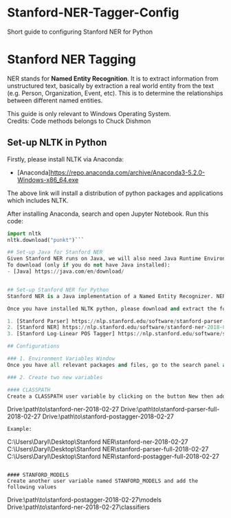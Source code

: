 # Stanford-NER-Tagger-Config
Short guide to configuring Stanford NER for Python

# Stanford NER Tagging
NER stands for **Named Entity Recognition**. It is to extract information from unstructured text, basically by extraction a real world entity from the text (e.g. Person, Organization, Event, etc). This is to determine the relationships between different named entities.

This guide is only relevant to Windows Operating System. <br>
Credits: Code methods belongs to Chuck Dishmon

## Set-up NLTK in Python
Firstly, please install NLTK via Anaconda:
- [Anaconda]https://repo.anaconda.com/archive/Anaconda3-5.2.0-Windows-x86_64.exe

The above link will install a distribution of python packages and applications which includes NLTK.

After installing Anaconda, search and open Jupyter Notebook.
Run this code:
```python
import nltk
nltk.download("punkt")```

## Set-up Java for Stanford NER
Given Stanford NER runs on Java, we will also need Java Runtime Environment (JRE) in order to use NLTK a a python parser. <br>
To download (only if you do not have Java installed):
- [Java] https://java.com/en/download/


## Set-up Stanford NER for Python
Stanford NER is a Java implementation of a Named Entity Recognizer. NER labels sequences of words in a text whih are the names of things, such as person and company names, or gene and protein names. It has good named entity recognizers for English, particularly for the 3 classes (PERSON, ORGANIZATION, LOCATION) and even for other languages.

Once you have installed NLTK python, please download and extract the following Stanford files into separate folders:

1. [Stanford Parser] https://nlp.stanford.edu/software/stanford-parser-full-2018-02-27.zip
2. [Stanford NER] https://nlp.stanford.edu/software/stanford-ner-2018-02-27.zip
3. [Stanford Log-Linear POS Tagger] https://nlp.stanford.edu/software/stanford-postagger-full-2018-02-27.zip

## Configurations

### 1. Environment Variables Window
Once you have all relevant packages and files, go to the search panel and search for "Environment Variables"

### 2. Create two new variables

#### CLASSPATH
Create a CLASSPATH user variable by clicking on the button New then add the following values
```
Drive:\path\to\stanford-ner-2018-02-27
Drive:\path\to\stanford-parser-full-2018-02-27
Drive:\path\to\stanford-postagger-2018-02-27
```
Example:
```
C:\Users\Daryl\Desktop\Stanford NER\stanford-ner-2018-02-27
C:\Users\Daryl\Desktop\Stanford NER\stanford-parser-full-2018-02-27
C:\Users\Daryl\Desktop\Stanford NER\stanford-postagger-full-2018-02-27
```

#### STANFORD_MODELS
Create another user variable named STANFORD_MODELS and add the following values
```
Drive:\path\to\stanford-postagger-2018-02-27\models
Drive:\path\to\stanford-ner-2018-02-27\classifiers
```
